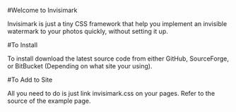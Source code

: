 #Welcome to Invisimark

Invisimark is just a tiny CSS framework that help you implement an invisible watermark to your photos quickly, without setting it up.



#To Install

To install download the latest source code from either GitHub, SourceForge, or BitBucket (Depending on what site your using).


#To Add to Site

All you need to do is just link invisimark.css on your pages. Refer to the source of the example page.